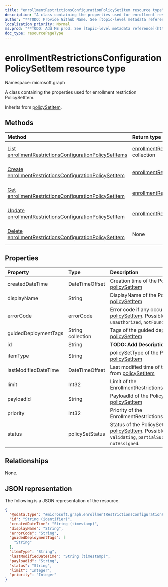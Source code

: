 ```yaml
---
title: "enrollmentRestrictionsConfigurationPolicySetItem resource type"
description: "A class containing the properties used for enrollment restriction PolicySetItem."
author: "**TODO: Provide Github Name. See [topic-level metadata reference](https://msgo.azurewebsites.net/add/document/guidelines/metadata.html#topic-level-metadata)**"
localization_priority: Normal
ms.prod: "**TODO: Add MS prod. See [topic-level metadata reference](https://msgo.azurewebsites.net/add/document/guidelines/metadata.html#topic-level-metadata)**"
doc_type: resourcePageType
---
```


# enrollmentRestrictionsConfigurationPolicySetItem resource type

Namespace: microsoft.graph



A class containing the properties used for enrollment restriction PolicySetItem.


Inherits from [policySetItem](../resources/policysetitem.md).

## Methods
|Method|Return type|Description|
|:---|:---|:---|
|[List enrollmentRestrictionsConfigurationPolicySetItems](../api/enrollmentrestrictionsconfigurationpolicysetitem-list.md)|[enrollmentRestrictionsConfigurationPolicySetItem](../resources/enrollmentrestrictionsconfigurationpolicysetitem.md) collection|Get a list of the [enrollmentRestrictionsConfigurationPolicySetItem](../resources/enrollmentrestrictionsconfigurationpolicysetitem.md) objects and their properties.|
|[Create enrollmentRestrictionsConfigurationPolicySetItem](../api/enrollmentrestrictionsconfigurationpolicysetitem-create.md)|[enrollmentRestrictionsConfigurationPolicySetItem](../resources/enrollmentrestrictionsconfigurationpolicysetitem.md)|Create a new [enrollmentRestrictionsConfigurationPolicySetItem](../resources/enrollmentrestrictionsconfigurationpolicysetitem.md) object.|
|[Get enrollmentRestrictionsConfigurationPolicySetItem](../api/enrollmentrestrictionsconfigurationpolicysetitem-get.md)|[enrollmentRestrictionsConfigurationPolicySetItem](../resources/enrollmentrestrictionsconfigurationpolicysetitem.md)|Read the properties and relationships of an [enrollmentRestrictionsConfigurationPolicySetItem](../resources/enrollmentrestrictionsconfigurationpolicysetitem.md) object.|
|[Update enrollmentRestrictionsConfigurationPolicySetItem](../api/enrollmentrestrictionsconfigurationpolicysetitem-update.md)|[enrollmentRestrictionsConfigurationPolicySetItem](../resources/enrollmentrestrictionsconfigurationpolicysetitem.md)|Update the properties of an [enrollmentRestrictionsConfigurationPolicySetItem](../resources/enrollmentrestrictionsconfigurationpolicysetitem.md) object.|
|[Delete enrollmentRestrictionsConfigurationPolicySetItem](../api/enrollmentrestrictionsconfigurationpolicysetitem-delete.md)|None|Deletes an [enrollmentRestrictionsConfigurationPolicySetItem](../resources/enrollmentrestrictionsconfigurationpolicysetitem.md) object.|

## Properties
|Property|Type|Description|
|:---|:---|:---|
|createdDateTime|DateTimeOffset|Creation time of the PolicySetItem. Inherited from [policySetItem](../resources/policysetitem.md)|
|displayName|String|DisplayName of the PolicySetItem. Inherited from [policySetItem](../resources/policysetitem.md)|
|errorCode|errorCode|Error code if any occured. Inherited from [policySetItem](../resources/policysetitem.md). Possible values are: `noError`, `unauthorized`, `notFound`, `deleted`.|
|guidedDeploymentTags|String collection|Tags of the guided deployment Inherited from [policySetItem](../resources/policysetitem.md)|
|id|String|**TODO: Add Description** Inherited from [entity](../resources/entity.md)|
|itemType|String|policySetType of the PolicySetItem. Inherited from [policySetItem](../resources/policysetitem.md)|
|lastModifiedDateTime|DateTimeOffset|Last modified time of the PolicySetItem. Inherited from [policySetItem](../resources/policysetitem.md)|
|limit|Int32|Limit of the EnrollmentRestrictionsConfigurationPolicySetItem.|
|payloadId|String|PayloadId of the PolicySetItem. Inherited from [policySetItem](../resources/policysetitem.md)|
|priority|Int32|Priority of the EnrollmentRestrictionsConfigurationPolicySetItem.|
|status|policySetStatus|Status of the PolicySetItem. Inherited from [policySetItem](../resources/policysetitem.md). Possible values are: `unknown`, `validating`, `partialSuccess`, `success`, `error`, `notAssigned`.|

## Relationships
None.

## JSON representation
The following is a JSON representation of the resource.
<!-- {
  "blockType": "resource",
  "keyProperty": "id",
  "@odata.type": "microsoft.graph.enrollmentRestrictionsConfigurationPolicySetItem",
  "baseType": "microsoft.graph.policySetItem",
  "openType": false
}
-->
``` json
{
  "@odata.type": "#microsoft.graph.enrollmentRestrictionsConfigurationPolicySetItem",
  "id": "String (identifier)",
  "createdDateTime": "String (timestamp)",
  "displayName": "String",
  "errorCode": "String",
  "guidedDeploymentTags": [
    "String"
  ],
  "itemType": "String",
  "lastModifiedDateTime": "String (timestamp)",
  "payloadId": "String",
  "status": "String",
  "limit": "Integer",
  "priority": "Integer"
}
```

